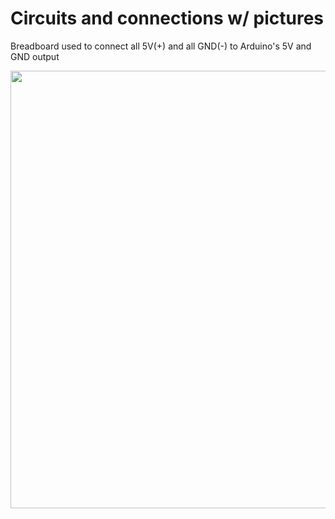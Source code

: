 # Circuits and connections w/ pictures

Breadboard used to connect all 5V(+) and all GND(-) to Arduino's 5V and GND output

<img src="https://imgur.com/FCEn5lZ.jpg" width="700">

